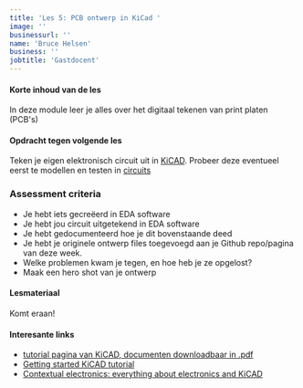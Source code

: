 ```yaml
---
title: 'Les 5: PCB ontwerp in KiCad '
image: ''
businessurl: ''
name: 'Bruce Helsen'
business: ''
jobtitle: 'Gastdocent'
---
```

> 
#### Korte inhoud van de les
In deze module leer je alles over het digitaal tekenen van print platen (PCB's)

#### Opdracht tegen volgende les
Teken je eigen elektronisch circuit uit in  [KiCAD](https://www.kicad-pcb.org/). Probeer deze eventueel eerst te modellen en testen in [circuits](https://www.tinkercad.com/circuits)

### Assessment criteria

- Je hebt iets gecreëerd in EDA software
- Je hebt jou circuit uitgetekend in EDA software
- Je hebt gedocumenteerd hoe je dit bovenstaande deed
- Je hebt je originele ontwerp files toegevoegd aan je Github repo/pagina van deze week. 
- Welke problemen kwam je tegen, en hoe heb je ze opgelost?
- Maak een hero shot van je ontwerp


#### Lesmateriaal
Komt eraan!


#### Interesante links 
- [tutorial pagina van KiCAD, documenten downloadbaar in .pdf](https://kicad-pcb.org/help/tutorials/)
- [Getting started KiCAD tutorial](https://docs.kicad-pcb.org/#_getting_started)
- [Contextual electronics: everything about electronics and KiCAD](https://www.youtube.com/channel/UCkJRycUz2CylxpiP-zMePow)
